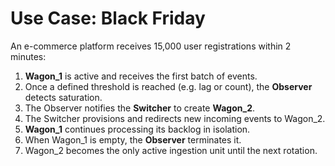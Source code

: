 # Use Case: Black Friday

An e-commerce platform receives 15,000 user registrations within 2 minutes:

1. **Wagon_1** is active and receives the first batch of events.
2. Once a defined threshold is reached (e.g. lag or count), the **Observer** detects saturation.
3. The Observer notifies the **Switcher** to create **Wagon_2**.
4. The Switcher provisions and redirects new incoming events to Wagon_2.
5. **Wagon_1** continues processing its backlog in isolation.
6. When Wagon_1 is empty, the **Observer** terminates it.
7. Wagon_2 becomes the only active ingestion unit until the next rotation.

